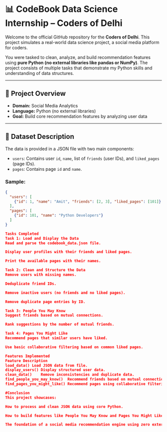 # 📊 CodeBook Data Science Internship – Coders of Delhi

Welcome to the official GitHub repository for the **Coders of Delhi**. This project simulates a real-world data science project, a social media platform for coders.

You were tasked to clean, analyze, and build recommendation features using **pure Python (no external libraries like pandas or NumPy)**. The project consists of multiple tasks that demonstrate my Python skills and understanding of data structures.

---

## 🚀 Project Overview

- **Domain:** Social Media Analytics
- **Language:** Python (no external libraries)
- **Goal:** Build core recommendation features by analyzing user data

---

## 📁 Dataset Description

The data is provided in a JSON file with two main components:

- `users`: Contains user `id`, `name`, list of `friends` (user IDs), and `liked_pages` (page IDs).
- `pages`: Contains page `id` and `name`.

### Sample:
```json
{
  "users": [
    {"id": 1, "name": "Amit", "friends": [2, 3], "liked_pages": [101]}
  ],
  "pages": [
    {"id": 101, "name": "Python Developers"}
  ]
}

Tasks Completed
Task 1: Load and Display the Data
Read and parse the codebook_data.json file.

Display user profiles with their friends and liked pages.

Print the available pages with their names.

Task 2: Clean and Structure the Data
Remove users with missing names.

Deduplicate friend IDs.

Remove inactive users (no friends and no liked pages).

Remove duplicate page entries by ID.

Task 3: People You May Know
Suggest friends based on mutual connections.

Rank suggestions by the number of mutual friends.

Task 4: Pages You Might Like
Recommend pages that similar users have liked.

Use basic collaborative filtering based on common liked pages.

Features Implemented
Feature	Description
load_data()	Load JSON data from file.
display_users()	Display structured user data.
clean_data()	Remove inconsistencies and duplicate data.
find_people_you_may_know()	Recommend friends based on mutual connections.
find_pages_you_might_like()	Recommend pages using collaborative filtering.

#Conclusion
This project showcases:

How to process and clean JSON data using core Python.

How to build features like People You May Know and Pages You Might Like.

The foundation of a social media recommendation engine using zero external libraries.
